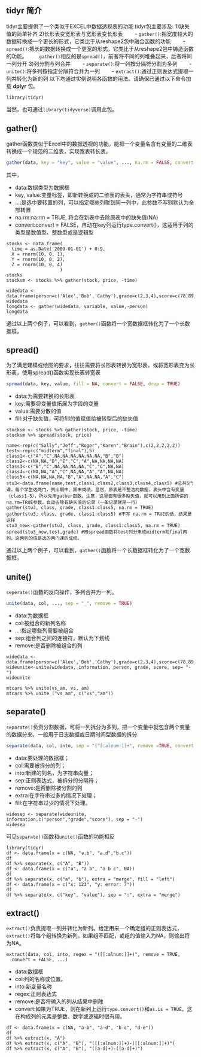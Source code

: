 
## **tidyr** 简介

tidyr主要提供了一个类似于EXCEL中数据透视表的功能
tidyr包主要涉及:
1)缺失值的简单补齐 
2)长形表变宽形表与宽形表变长形表
　　- `gather()`:把宽度较大的数据转换成一个更长的形式，它类比于从reshape2包中融合函数的功能
　　- `spread()`:把长的数据转换成一个更宽的形式，它类比于从reshape2包中铸造函数的功能。
　　`gather()`相反的是`spread()`，前者将不同的列堆叠起来，后者将同一列分开
3)列分割与列合并
　　- `separate()`:将一列按分隔符分割为多列
　　- `unite()`:将多列按指定分隔符合并为一列
　　- `extract()`:通过正则表达式提取一列并转化为新的列
以下均通过实例说明各函数的用法。请确保已通过以下命令加载 **dplyr** 包。

```{r}
library(tidyr)
```

当然，也可通过`library(tidyverse)`调用此包。

## gather()
gather函数类似于Excel中的数据透视的功能，能把一个变量名含有变量的二维表转换成一个规范的二维表，实现宽表转长表。
```r
gather(data, key = "key", value = "value", ..., na.rm = FALSE, convert = FALSE, factor_key = FALSE)
```
其中，

- data:数据类型为数据框
- key, value:变量标签，即新转换成的二维表的表头，通常为字符串或符号
- ...:是选中要转置的列，可以指定哪些列聚到同一列中，此参数不写则默认为全部转置
- na.rm:na.rm = TRUE, 将会在新表中去除原表中的缺失值(NA)
- convert:convert = FALSE，自动在key列运行type.convert()，这适用于列的类型是数值型、整数型或是逻辑型

```{r}
stocks <- data.frame(
  time = as.Date('2009-01-01') + 0:9,
  X = rnorm(10, 0, 1),
  Y = rnorm(10, 0, 2),
  Z = rnorm(10, 0, 4)
                    )
stocks
stocksm <- stocks %>% gather(stock, price, -time)
```

```{r}
widedata <- data.frame(person=c('Alex','Bob','Cathy'),grade=c(2,3,4),score=c(78,89,88))
widedata
longdata <- gather(widedata, variable, value,-person)
longdata
```

通过以上两个例子，可以看到，`gather()`函数将一个宽数据框转化为了一个长数据框。

## spread()
为了满足建模或绘图的要求，往往需要将长形表转换为宽形表，或将宽形表变为长形表，使用spread()函数实现长表转宽表
```r
spread(data, key, value, fill = NA, convert = FALSE, drop = TRUE)
```
- data:为需要转换的长形表
- key:需要将变量值拓展为字段的变量
- value:需要分散的值
- fill:对于缺失值，可将fill的值赋值给被转型后的缺失值

```{r}
stocksm <- stocks %>% gather(stock, price, -time)
stocksm %>% spread(stock, price)
```

```{r}
name<-rep(c("Sally","Jeff","Roger","Karen","Brain"),c(2,2,2,2,2))
test<-rep(c("midterm","final"),5)
class1<-c("A","C",NA,NA,NA,NA,NA,NA,"B","B")
class2<-c(NA,NA,"D","E","C","A",NA,NA,NA,NA)
class3<-c("B","C",NA,NA,NA,NA,"C","C",NA,NA)
class4<-c(NA,NA,"A","C",NA,NA,"A","A",NA,NA)
class5<-c(NA,NA,NA,NA,"B","A",NA,NA,"A","C")
stu3<-data.frame(name,test,class1,class2,class3,class4,class5) #总共5门课，每个学生选两门，列出期中、期末成绩。显然，原表是不整洁的数据，表头中含有变量（class1-5），所以先用gather函数。注意，这里面有很多缺失值，就可以用到上面所讲的na.rm=TRUE参数，自动去除有缺失值的记录（一条记录就是一行）
gather(stu3, class, grade, class1:class5, na.rm = TRUE)
gather(stu3, class, grade, class1:class5) #不写 na.rm = TRUE的话，结果是这样
stu3_new<-gather(stu3, class, grade, class1:class5, na.rm = TRUE)
spread(stu3_new,test,grade) #用spread函数将test列分来成midterm和final两列，这两列的值是选的两门课的成绩。
```
通过以上两个例子，可以看到，`gather()`函数将一个长数据框转化为了一个宽数据框。

## unite()
`seperate()`函数的反向操作，多列合并为一列。
```r
unite(data, col, ..., sep = "_", remove = TRUE)
```
- data:为数据框
- col:被组合的新列名称
- ...:指定哪些列需要被组合
- sep:组合列之间的连接符，默认为下划线
- remove:是否删除被组合的列

```{r}
widedata <- data.frame(person=c('Alex','Bob','Cathy'),grade=c(2,3,4),score=c(78,89,88))
wideunite<-unite(widedata, information, person, grade, score, sep= "-")
wideunite
```

```{r}
mtcars %>% unite(vs_am, vs, am)
mtcars %>% unite_("vs_am", c("vs","am"))
```

## separate()
`separate()`负责分割数据，可将一列拆分为多列，把一个变量中就包含两个变量的数据分来，一般用于日志数据或日期时间型数据的拆分.
```r
separate(data, col, into, sep = "[^[:alnum:]]+", remove =TRUE, convert = FALSE, extra = "warn", fill = "warn", ...)
```
- data:要处理的数据框；
- col:需要被拆分的列；
- into:新建的列名，为字符串向量；
- sep:正则表达式，被拆分的分隔符；
- remove:是否删除被分割的列
- extra:在字符串过多的情况下处理；
- fill:在字符串过少的情况下处理。

```{r}
widesep <- separate(wideunite, information,c("person","grade","score"), sep = "-")
widesep
```
可见`separate()`函数和`unite()`函数的功能相反

```{r}
library(tidyr)
df <- data.frame(x = c(NA, "a.b", "a.d","b.c"))
df
df %>% separate(x, c("A", "B"))
df <- data.frame(x = c("a", "a b", "a b c", NA))
df
df %>% separate(x, c("a", "b"), extra = "merge", fill = "left")
df <- data.frame(x = c("x: 123", "y: error: 7"))
df
df %>% separate(x, c("key", "value"), sep = ":", extra = "merge")
```

## extract()
`extract()`负责提取一列并转化为新列。给定用来一个确定组的正则表达式，`extract()`将每个组转换为新列。如果组不匹配，或组的值输入为NA，则输出将为NA。
```
extract(data, col, into, regex = "([[:alnum:]]+)", remove = TRUE,
  convert = FALSE, ...)
```
- data:数据框
- col:列的名称或位置。
- into:新变量名称
- regex:正则表达式
- remove:是否将输入的列从结果中删除
- convert:如果为TRUE，则在新列上运行`type.convert()`和`as.is = TRUE`。这在构成列的元素是整数、数字或逻辑时很有用。


```{R}
df <- data.frame(x = c(NA, "a-b", "a-d", "b-c", "d-e"))
df
df %>% extract(x, "A")
df %>% extract(x, c("A", "B"), "([[:alnum:]]+)-([[:alnum:]]+)")
df %>% extract(x, c("A", "B"), "([a-d]+)-([a-d]+)")
```

